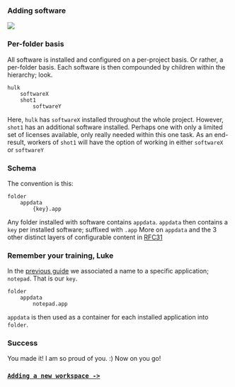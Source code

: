 ### Adding software

![](https://dl.dropbox.com/s/lhz9qa3qlmmheue/videoplaceholder.png)

### Per-folder basis

All software is installed and configured on a per-project basis. Or rather, a per-folder basis. Each software is then compounded by children within the hierarchy; look.

```
hulk
	softwareX
	shot1
		softwareY
```

Here, `hulk` has `softwareX` installed throughout the whole project. However, `shot1` has an additional software installed. Perhaps one with only a limited set of licenses available, only really needed within this one task. As an end-result, workers of `shot1` will have the option of working in either `softwareX` or `softwareY`

### Schema

The convention is this:

```
folder
	appdata
		{key}.app
```

Any folder installed with software contains `appdata`. `appdata` then contains a `key` per installed software; suffixed with `.app` More on `appdata` and the 3 other distinct layers of configurable content in [RFC31][]

### Remember your training, Luke

In the [previous guide](../registering-software) we associated a name to a specific application; `notepad`. That is our `key`.

```
folder
	appdata
		notepad.app
```

`appdata` is then used as a container for each installed application into `folder`.

### Success

You made it! I am so proud of you. :) Now on you go!

### [`Adding a new workspace ->`](../adding-new-workspace)

[RFC31]: http://rfc.abstractfactory.io/spec/31/